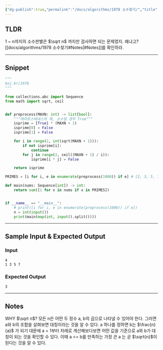 ```yaml
---
{"dg-publish":true,"permalink":"/docs/algorithms/1978 소수찾기/","title":"1978 소수찾기","tags":["algorithm"]}
---
```



## TLDR

1 ~ n까지의 소수판별은 $\sqrt n$ 까지만 검사하면 되는 문제였지. 왜냐고? [[docs/algorithms/1978 소수찾기#Notes\|#Notes]]를 확인하라.
<!-- 문제에 대한 간략한 설명 및 풀이 접근 방식 요약 -->

---

## Snippet

```python
"""
boj.kr/1978
"""

from collections.abc import Sequence
from math import sqrt, ceil


def preprocess(MAXN: int) -> list[bool]:
    """에라토스테네스의 체, 소수일 경우 True"""
    isprime = [True] * (MAXN + 1)
    isprime[0] = False
    isprime[1] = False

    for i in range(2, int(sqrt(MAXN + 1))):
        if not isprime[i]:
            continue
        for j in range(2, ceil((MAXN + 1) / i)):
            isprime[i * j] = False

    return isprime

PRIMES = [i for i, e in enumerate(preprocess(1000)) if e] # [2, 3, 5, 7, ... , 997]

def main(nums: Sequence[int]) -> int:
    return sum([1 for x in nums if x in PRIMES])


if __name__ == "__main__":
    # print([i for i, e in enumerate(preprocess(1000)) if e])
    n = int(input())
    print(main(map(int, input().split())))

```

<!-- 주요 코드 작성 -->

---

## Sample Input & Expected Output

### Input

```
4
1 3 5 7
```

### Expected Output

```
3
```

---

## Notes

WHY $\sqrt n$? 모든 n은 어떤 두 정수 a, b의 곱으로 나타낼 수 있어야 한다. 그러면 a와 b의 조합을 살펴보면 대칭이라는 것을 알 수 있다. a 하나를 정하면 b는 $\frac{n}{a}$ 가 되기 대문에 a = 1부터 차례로 계산해보다보면 어떤 값을 기준으로 a와 b가 대칭이 되는 것을 확인할 수 있다. 이때 a <= b를 만족하는 가장 큰 a 는 곧 $\sqrt{n}$이 된다는 것을 알 수 있다.
